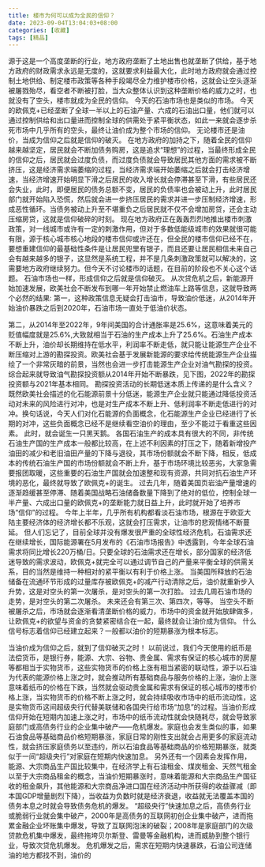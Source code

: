 ```yaml
---
title: 楼市为何可以成为全民的信仰？
date: 2023-09-04T13:04:03+08:00
categories: [收藏]
tags: [精品]
---
```

源于这是一个高度垄断的行业，地方政府垄断了土地出售也就垄断了供给，基于地方政府的财政需求永远是无度的，这就要求利益最大化，此时地方政府就会通过控制土地供给、制定楼市政策等各种手段竭尽全力维护楼市价格，这就会让空头逐渐被屠戮殆尽，看空者不断被打脸，当大众整体认识到这种垄断价格的威力之时，也就没有了空头，楼市就成为全民的信仰。
今天的石油市场也是类似的市场。
今天的欧佩克+已经垄断了全球一半以上的石油产量、六成的石油出口量，他们就可以通过控制供给和出口量进而控制全球的供需处于紧平衡状态，如此一来就会逐步杀死市场中几乎所有的空头，最终让油价成为整个市场的信仰。
无论楼市还是油价，当成为信仰之后就是信仰的破灭。
在地方政府的加持之下，随着全民的信仰越来越坚定，居民就会不断加债务购房，这是追求“理想”的过程，当最终形成全民的信仰之后，居民就会过度负债，而过度负债就会导致居民其他方面的需求被不断挤压，这是经济需求端萎缩的过程，当经济需求端开始萎缩之后就会打击经济增速，当经济增速开始明显下滑之后居民的收入增长就会停滞甚至下滑，有些居民还会失业，此时，即便居民的债务总额不变，居民的负债率也会被动上升，此时居民部门就开始陷入恐慌，然后就会进一步挤压居民的需求并进一步压制经济增速，形成恶性循环。当债务被动上升至不堪重负之后居民就不仅不会增加房贷，还会主动压缩房贷，这就是信仰破碎的时刻。
现在地方政府正在轰轰烈烈地推出楼市刺激政策，对一线城市或许有一定的刺激作用，但对于多数低能级城市的效果就很可能有限，源于核心城市核心地段的楼市信仰或许还在，但全民的楼市信仰已经不在，要想重建信仰的最基础性条件是让居民兜里有银子，而且还要让居民相信未来自己会有越来越多的银子，这显然是系统工程，并不是几条刺激政策就可以解决的，这需要地方政府继续努力。但今天不讨论楼市的话题，在目前的阶段也不关心这个话题。
石油市场也一样，形成信仰之后就是信仰破灭。
从次贷危机之后，新能源开始加速发展，欧美社会不断发布到哪一年开始禁止燃油车上路等信息，这就导致两个必然的结果:
第一，这种政策信息无疑会打击油市，导致油价低迷，从2014年开始油价暴跌之后到2020年，石油市场一直处于低油价状态。

第二，从2014年至2022年，9年间美国的合计通胀率是25.6%，这意味着美元的贬值幅度就是25.6%,大致就相当于石油的生产成本上升了25.6%。石油生产成本不断上升，油价却长期维持在低水平，利润率不断走低，就只能让能源生产企业不断压缩对上游的勘探投资。欧美社会基于发展新能源的要求给传统能源生产企业描绘了一个非常灰暗的前景，当然也会进一步打击能源生产企业对油气勘探的投资。综合起来就导致油气勘探投资额从2014年开始不断暴跌，见下图，2022年的勘探投资额与2021年基本相同。
勘探投资活动的长期低迷本质上传递的是什么含义？既然欧美社会描述的化石能源前景十分低迷，能源生产企业就只能通过降低投资活动对未来的风险进行对冲，也是对生产成本不断上升、低利润率不断走低进行的对冲。换句话说，今天人们对化石能源的负面概念，化石能源生产企业已经进行了长期的对冲，这些负面概念已经不是继续看空油价的理由，至少不能过于看重这些因素。
此时，就会诞生一只黑天鹅。
各国石油生产的成本具有很大的不同，非传统石油生产国的生产成本一般都比较高，在上述不利因素的打压之下，随着新增投产油田的减少和老旧油田产量的下降与退役，其市场份额就会不断下降，相反，低成本的传统石油生产国的市场份额就会不断上升，基于市场环境比较恶劣，大家急需要报团取暖，这些重要的石油生产国就会加速整和现有资源，共同对抗石油生产环境的恶化，最终就导致了欧佩克+的诞生。
过去几年，随着美国页岩油产量增速的逐渐趋缓甚至停滞、随着美国战略石油储备数量下降到了绝对的低位，控制全球一半产量、六成出口量的欧佩克+的垄断能力就日益上升，此时就开始了培养市场“信仰”的过程。
今年上半年，几乎所有机构都看淡石油市场，根源在于欧亚大陆主要经济体的经济增长都不乐观，这就会打压需求，让油市的悲观情绪不断蔓延。
但人们忘记了，目前全球并没有爆发很严重的全球性经济危机，石油需求还在继续增长，国际能源署在5月发布的《石油市场报告》中透露到，今年全球石油需求将同比增长220万桶/日。只要全球的石油需求还在增长，部分国家的经济低迷导致的需求波动，欧佩克+就完全可以通过调节自己的产量来平衡全球的供需关系，目的当然是维持一种相对的紧平衡以有利于价格上涨。
当美国所释放的石油储备在流通环节形成的过量库存被欧佩克+的减产行动清除之后，油价就重新步入升势，这是对空头的第一次屠杀，是对空头的第一次打脸。
过去几周石油市场的走势，是对空头的第二次屠杀。
未来还会有第三次、第四次，等等。
当空头不断被屠杀之后，市场就会逐渐看清垄断价格的威力，市场中的资金就开始放肆做多，让欧佩克+的欲望与资金的贪婪紧密结合在一起，最终就会让油价成为信仰。
什么信号标志着信仰已经建立起来？一般都以油价的短期暴涨为根本标志。

当油价成为信仰之后，就到了信仰破灭之时！
以前说过，我们今天使用的纸币是法偿货币，是银行券，能源、大宗、谷物、贵金属、需求有保证的核心城市的房屋等都相当于实物货币，这些实物货币的价格上涨有相当紧密的联动性，源于以石油为代表的能源价格上涨之时，就会推动所有基础商品与服务价格的上涨，油价上涨意味着纸币的价格在下跌，当然就会驱动贵金属和需求有保证的核心城市的楼市价格上涨，当实物货币的价格不断上涨之时，就会持续吸收市场中的纸币流动性，这是实物货币这间超级央行代替美联储和各国央行给市场“加息”的过程。当油价形成信仰开始在短期内加速上涨之时，市场中的纸币流动性就会快随耗尽，就会导致家庭部门或高债务行业的企业集中破产——危机爆发。家庭也会发生类似的事，如果石油食品等基础商品价格短期暴涨，家庭日常的刚性支出就会占用更多的家庭流动性，就会挤压家庭债务以至违约，所以石油食品等基础商品的价格短期暴涨，就类似于一间“超级央行”对家庭在短期内快速加息。
另外还有一个因素会发挥作用，能源、大宗商品生产国比较集中，在经济学上有石油租金、煤炭租金、天然气租金以至于大宗商品租金的概念，当油价短期暴涨时，意味着能源和大宗商品生产国征收的租金飙升，其他能源和大宗商品净进口国在经济活动中所获得的收益骤减（即本国GDP增量剧烈下降），当收益为负数时就是经济衰退，收益就无法覆盖本国的债务本息之时就会导致债务危机的爆发。
“超级央行”快速加息之后，高债务行业或脆弱行业就会集中破产，2000年是高债务的互联网初创企业集中破产，进而拖累金融企业坏账集中爆发，导致了互联网泡沫的破裂；2008年是家庭部门的次级贷款危机集中爆发，最终拖垮贝尔斯登、雷曼等金融机构，进而威胁到整个银行业，导致次贷危机爆发。
危机爆发之后，需求在短期内快速暴跌，石油公司连储油的地方都找不到，油价的